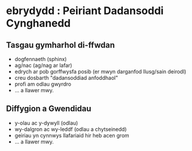 # ebrydydd : Peiriant Dadansoddi Cynghanedd

## Tasgau gymharhol di-ffwdan

* dogfennaeth (sphinx) 
* ag/nac (ag/nag ar lafar)
* edrych ar pob gorffwysfa posib (er mwyn darganfod llusg/sain deirodl)
* creu dosbarth "dadansoddiad anfoddhaol"
* profi am odlau gwyrdro
* ... a llawer mwy.

## Diffygion a Gwendidau

* y-olau ac y-dywyll (odlau)
* wy-dalgron ac wy-leddf (odlau a chytseinedd)
* geiriau yn cynnwys llafariaid hir heb acen grom
* ... a llawer mwy.
